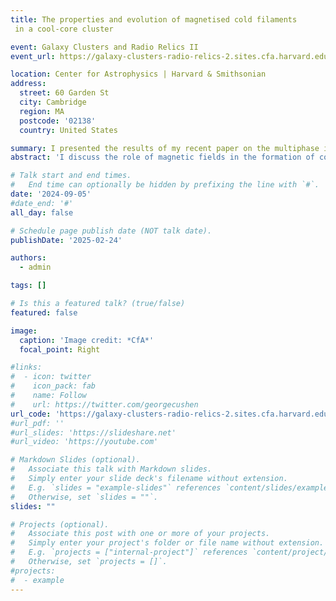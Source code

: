```yaml
---
title: The properties and evolution of magnetised cold filaments
 in a cool-core cluster

event: Galaxy Clusters and Radio Relics II 
event_url: https://galaxy-clusters-radio-relics-2.sites.cfa.harvard.edu/home

location: Center for Astrophysics | Harvard & Smithsonian
address:
  street: 60 Garden St
  city: Cambridge
  region: MA
  postcode: '02138'
  country: United States

summary: I presented the results of my recent paper on the multiphase intracluster medium. This was my first time in the US!
abstract: 'I discuss the role of magnetic fields in the formation of cold filaments in cool-core clusters. I show that these are critical to obtain realistic filament morphologies. I then discuss the coupling between these cold clumps of gas and the outflowing AGN jets.'

# Talk start and end times.
#   End time can optionally be hidden by prefixing the line with `#`.
date: '2024-09-05'
#date_end: '#'
all_day: false

# Schedule page publish date (NOT talk date).
publishDate: '2025-02-24'

authors:
  - admin

tags: []

# Is this a featured talk? (true/false)
featured: false

image:
  caption: 'Image credit: *CfA*'
  focal_point: Right

#links:
#  - icon: twitter
#    icon_pack: fab
#    name: Follow
#    url: https://twitter.com/georgecushen
url_code: 'https://galaxy-clusters-radio-relics-2.sites.cfa.harvard.edu/home'
#url_pdf: ''
#url_slides: 'https://slideshare.net'
#url_video: 'https://youtube.com'

# Markdown Slides (optional).
#   Associate this talk with Markdown slides.
#   Simply enter your slide deck's filename without extension.
#   E.g. `slides = "example-slides"` references `content/slides/example-slides.md`.
#   Otherwise, set `slides = ""`.
slides: ""

# Projects (optional).
#   Associate this post with one or more of your projects.
#   Simply enter your project's folder or file name without extension.
#   E.g. `projects = ["internal-project"]` references `content/project/deep-learning/index.md`.
#   Otherwise, set `projects = []`.
#projects:
#  - example
---
```



